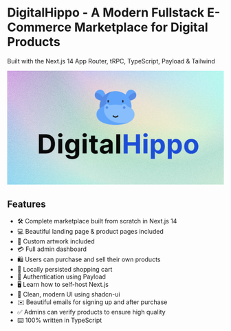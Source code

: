 # DigitalHippo - A Modern Fullstack E-Commerce Marketplace for Digital Products

Built with the Next.js 14 App Router, tRPC, TypeScript, Payload & Tailwind

<a href="https://github.com/VovaLyapota/next-ts-project/" target="_blank">![Project Image](./public/thumbnail.jpg)</a>

## Features

- 🛠️ Complete marketplace built from scratch in Next.js 14
- 💻 Beautiful landing page & product pages included
- 🎨 Custom artwork included
- 💳 Full admin dashboard
- 🛍️ Users can purchase and sell their own products
- 🛒 Locally persisted shopping cart
- 🔑 Authentication using Payload
- 🖥️ Learn how to self-host Next.js
- 🌟 Clean, modern UI using shadcn-ui
- ✉️ Beautiful emails for signing up and after purchase
- ✅ Admins can verify products to ensure high quality
- ⌨️ 100% written in TypeScript
